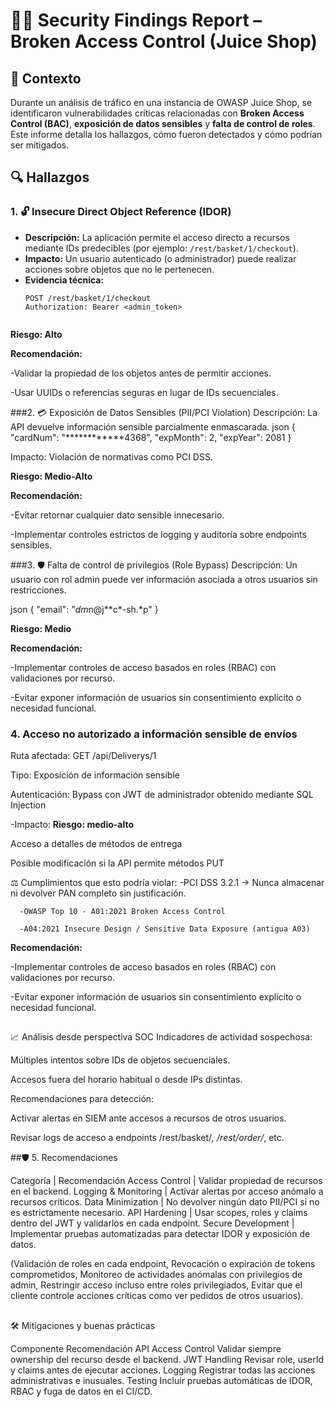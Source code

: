 # 🕵️‍♀️ Security Findings Report – Broken Access Control (Juice Shop)



## 📌 Contexto
Durante un análisis de tráfico en una instancia de OWASP Juice Shop, se identificaron vulnerabilidades críticas relacionadas con **Broken Access Control (BAC)**, **exposición de datos sensibles** y **falta de control de roles**. Este informe detalla los hallazgos, cómo fueron detectados y cómo podrían ser mitigados.

## 🔍 Hallazgos

### 1. 🔓 Insecure Direct Object Reference (IDOR)
- **Descripción:** La aplicación permite el acceso directo a recursos mediante IDs predecibles (por ejemplo: `/rest/basket/1/checkout`).
- **Impacto:** Un usuario autenticado (o administrador) puede realizar acciones sobre objetos que no le pertenecen.
- **Evidencia técnica:**
  ```http
  POST /rest/basket/1/checkout
  Authorization: Bearer <admin_token>


**Riesgo: Alto**

**Recomendación:**

-Validar la propiedad de los objetos antes de permitir acciones.

-Usar UUIDs o referencias seguras en lugar de IDs secuenciales.


###2. 💳 Exposición de Datos Sensibles (PII/PCI Violation)
Descripción: La API devuelve información sensible parcialmente enmascarada.
 json
{
  "cardNum": "************4368",
  "expMonth": 2,
  "expYear": 2081
}

Impacto: Violación de normativas como PCI DSS.

**Riesgo: Medio-Alto**

**Recomendación:**

-Evitar retornar cualquier dato sensible innecesario.

-Implementar controles estrictos de logging y auditoría sobre endpoints sensibles.

 
 
###3. 🛡️ Falta de control de privilegios (Role Bypass)
Descripción: Un usuario con rol admin puede ver información asociada a otros usuarios sin restricciones.

json
{
  "email": "*dm*n@j**c*-sh.*p"
}

**Riesgo: Medio**

**Recomendación:**

-Implementar controles de acceso basados en roles (RBAC) con validaciones por recurso.

-Evitar exponer información de usuarios sin consentimiento explícito o necesidad funcional.



### 4. Acceso no autorizado a información sensible de envíos

Ruta afectada: GET /api/Deliverys/1

Tipo: Exposición de información sensible

Autenticación: Bypass con JWT de administrador obtenido mediante SQL Injection

-Impacto:
**Riesgo: medio-alto**

Acceso a detalles de métodos de entrega

Posible modificación si la API permite métodos PUT

⚖️ Cumplimientos que esto podría violar:
      -PCI DSS 3.2.1 → Nunca almacenar ni devolver PAN completo sin justificación.

      -OWASP Top 10 - A01:2021 Broken Access Control

      -A04:2021 Insecure Design / Sensitive Data Exposure (antigua A03)

 **Recomendación:**

-Implementar controles de acceso basados en roles (RBAC) con validaciones por recurso.

-Evitar exponer información de usuarios sin consentimiento explícito o necesidad funcional.



##
📈 Análisis desde perspectiva SOC
Indicadores de actividad sospechosa:

Múltiples intentos sobre IDs de objetos secuenciales.

Accesos fuera del horario habitual o desde IPs distintas.

Recomendaciones para detección:

Activar alertas en SIEM ante accesos a recursos de otros usuarios.

Revisar logs de acceso a endpoints /rest/basket/*, /rest/order/*, etc.



##🛡️ 5. Recomendaciones


Categoría | Recomendación
Access Control | Validar propiedad de recursos en el backend.
Logging & Monitoring | Activar alertas por acceso anómalo a recursos críticos.
Data Minimization | No devolver ningún dato PII/PCI si no es estrictamente necesario.
API Hardening | Usar scopes, roles y claims dentro del JWT y validarlos en cada endpoint.
Secure Development | Implementar pruebas automatizadas para detectar IDOR y exposición de datos.

(Validación de roles en cada endpoint, Revocación o expiración de tokens comprometidos, Monitoreo de actividades anómalas con privilegios de admin, Restringir acceso incluso entre roles privilegiados, Evitar que el cliente controle acciones críticas como ver pedidos de otros usuarios).

##
🛠️ Mitigaciones y buenas prácticas

Componente	Recomendación
API Access Control	Validar siempre ownership del recurso desde el backend.
JWT Handling	Revisar role, userId y claims antes de ejecutar acciones.
Logging	Registrar todas las acciones administrativas e inusuales.
Testing	Incluir pruebas automáticas de IDOR, RBAC y fuga de datos en el CI/CD.

